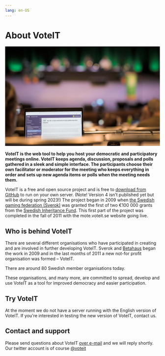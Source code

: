 ```yaml
---
lang: en-US
---
```


# About VoteIT

![Big meeting with VoteIT on a computer screen](kongresshall.jpg)

**VoteIT is the web tool to help you host your democratic and participatory meetings online. VoteIT keeps agenda, discussion, proposals and polls gathered in a sleek and simple interface. The participants choose their own facilitator or moderator for the meeting who keeps everything in order and sets up new agenda items or polls when the meeting needs them.**

VoteIT is a free and open source project and is free to [download from GitHub](https://github.com/VoteIT) to run on your own server. (Note! Version 4 isn't published yet but will be during spring 2023!) The project began in 2009 when [the Swedish gaming federation (Sverok)](https://www.sverok.se/) was granted the first of two €100 000 grants from the [Swedish Inheritance Fund](https://arvsfonden.se/). This first part of the project was completed in the fall of 2011 with the mote.voteit.se website going live.

## Who is behind VoteIT

There are several different organisations who have participated in creating and are involved in further developing VoteIT. Sverok and [Betahaus](http://www.betahaus.net/) began the work in 2009 and in the last months of 2011 a new not-for profit organisation was formed – VoteIT.

There are around 80 Swedish member organisations today.

These organisations, and many more, are committed to spread, develop and use VoteIT as a tool for improved democracy and easier participation.

## Try VoteIT

At the moment we do not have a server running with the English version of VoteIT. If you're interested in testing the new version of VoteIT, contact us.

## Contact and support

Please send questions about VoteIT [over e-mail](mailto:info@voteit.se) and we will reply shortly.
Our twitter account is of course [@voteit](http://www.twitter.com/voteit)
